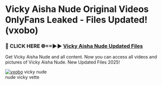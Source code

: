 # Vicky Aisha Nude Original Videos 0nlyFans Leaked - Files Updated! (vxobo)

<h3>🔴 CLICK HERE 🌐==►► <a href="https://tinyurl.com/4mcuefdz" rel="nofollow">Vicky Aisha Nude Updated Files</a></h3>

Get Vicky Aisha Nude and all content. Now you can access all videos and pictures of Vicky Aisha Nude. New Updated Files 2025!

[![vxobo](https://i.imgur.com/StAQSOY.gif)](https://tinyurl.com/4mcuefdz)
vicky nude<br>
nude vicky vette